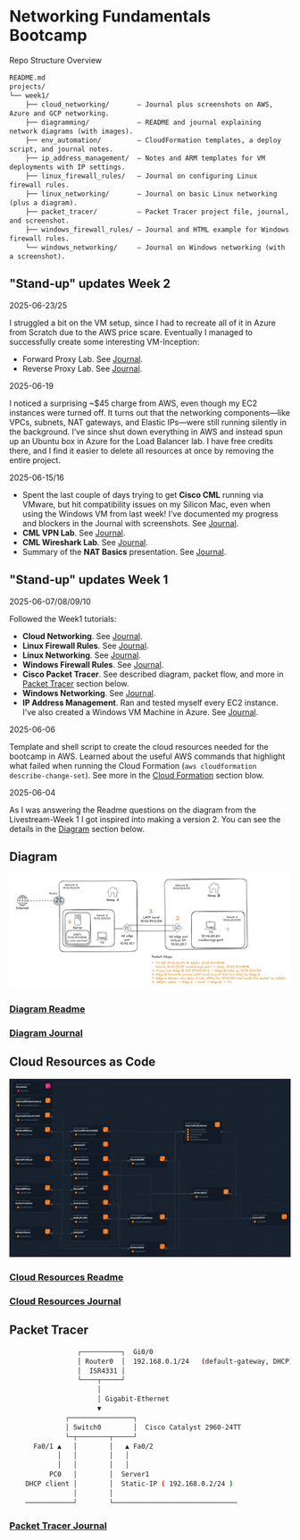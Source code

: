 # Networking Fundamentals Bootcamp

Repo Structure Overview

```text
README.md
projects/
└── week1/
    ├── cloud_networking/       – Journal plus screenshots on AWS, Azure and GCP networking.
    ├── diagramming/            – README and journal explaining network diagrams (with images).
    ├── env_automation/         – CloudFormation templates, a deploy script, and journal notes.
    ├── ip_address_management/  – Notes and ARM templates for VM deployments with IP settings.
    ├── linux_firewall_rules/   – Journal on configuring Linux firewall rules.
    ├── linux_networking/       – Journal on basic Linux networking (plus a diagram).
    ├── packet_tracer/          – Packet Tracer project file, journal, and screenshot.
    ├── windows_firewall_rules/ – Journal and HTML example for Windows firewall rules.
    └── windows_networking/     – Journal on Windows networking (with a screenshot).
```

## "Stand-up" updates Week 2

2025-06-23/25

I struggled a bit on the VM setup, since I had to recreate all of it in Azure
from Scratch due to the AWS price scare. Eventually I managed to successfully
create some interesting VM-Inception:

- Forward Proxy Lab. See [Journal](projects/week2/forward_proxy/JOURNAL.md).
- Reverse Proxy Lab. See [Journal](projects/week2/reverse_proxy/JOURNAL.md).

2025-06-19

I noticed a surprising ~$45 charge from AWS, even though my EC2 instances were
turned off. It turns out that the networking components—like VPCs, subnets, NAT
gateways, and Elastic IPs—were still running silently in the background. I’ve
since shut down everything in AWS and instead spun up an Ubuntu box in Azure for
the Load Balancer lab. I have free credits there, and I find it easier to delete
all resources at once by removing the entire project.

2025-06-15/16

- Spent the last couple of days trying to get **Cisco CML** running via VMware,
  but hit compatibility issues on my Silicon Mac, even when using the Windows VM
  from last week! I’ve documented my progress and blockers in the Journal with
  screenshots. See [Journal](projects/week2/cml_lab/JOURNAL.md).
- **CML VPN Lab**. See [Journal](projects/week2/cml_vpn/JOURNAL.md).
- **CML Wireshark Lab**. See [Journal](projects/week2/cml_wireshark/JOURNAL.md).
- Summary of the **NAT Basics** presentation. See [Journal](projects/week2/nat_basics/assets/static_nat_example.png).

## "Stand-up" updates Week 1

2025-06-07/08/09/10

Followed the Week1 tutorials:

- **Cloud Networking**. See [Journal](projects/week1/cloud_networking/JOURNAL.md).
- **Linux Firewall Rules**. See [Journal](projects/week1/linux_firewall_rules/JOURNAL.md).
- **Linux Networking**. See [Journal](projects/week1/linux_networking/JOURNAL.md).
- **Windows Firewall Rules**. See [Journal](projects/week1/windows_firewall_rules/JOURNAL.md).
- **Cisco Packet Tracer**. See described diagram, packet flow, and more in
[Packet Tracer](#packet-tracer) section below.
- **Windows Networking**. See [Journal](projects/week1/windows_networking/JOURNAL.md).
- **IP Address Management**. Ran and tested myself every EC2 instance. I've also
created a Windows VM Machine in Azure. See [Journal](projects/week1/ip_address_management/JOURNAL.md).

2025-06-06

Template and shell script to create the cloud resources needed for the bootcamp
in AWS. Learned about the useful AWS commands that highlight what failed when
running the Cloud Formation (`aws cloudformation describe-change-set`).
See more in the [Cloud Formation](#cloud-resources-as-code) section blow.

2025-06-04

As I was answering the Readme questions on the diagram from the Livestream-Week
1 I got inspired into making a version 2. You can see the details in the
[Diagram](#diagram) section below.

## Diagram

![Technical Diagram](projects/week1/diagramming/assets/improved_diagram.png)

### [Diagram Readme](projects/week1/diagramming/README.md)

### [Diagram Journal](projects/week1/diagramming/JOURNAL.md)

## Cloud Resources as Code

![AWS Infra Composer](projects/week1/env_automation/assets/aws_infra_composer.png)

### [Cloud Resources Readme](projects/week1/env_automation/README.md)

### [Cloud Resources Journal](projects/week1/env_automation/JOURNAL.md)

## Packet Tracer

```sh
                 ┌──────────┐  Gi0/0
                 │ Router0  │  192.168.0.1/24   (default-gateway, DHCP)
                 │  ISR4331 │
                 └────┬─────┘
                      │
                      │ Gigabit-Ethernet
                      ▼
              ┌────────────────┐
              │ Switch0        │  Cisco Catalyst 2960-24TT
              └─┬────────┬─────┘
      Fa0/1 ▲   │        │   ▲ Fa0/2
            │   │        │   │
            │   │        │   │
          PC0   │        │  Server1
    DHCP client │        │  Static-IP ( 192.168.0.2/24 )
                │        │
    ────────────┘        └───────────────────────────────
```

### [Packet Tracer Journal](projects/week1/packet_tracer/JOURNAL.md)
